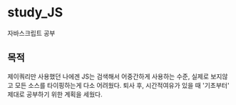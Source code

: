 # study_JS
자바스크립트 공부

## 목적
제이쿼리만 사용했던 나에겐 JS는 검색해서 어중간하게 사용하는 수준,
실제로 보지않고 모든 소스를 타이핑하는게 다소 어려웠다.
퇴사 후, 시간적여유가 있을 때 '기초부터' 제대로 공부하기 위한 계획을 세웠다.
